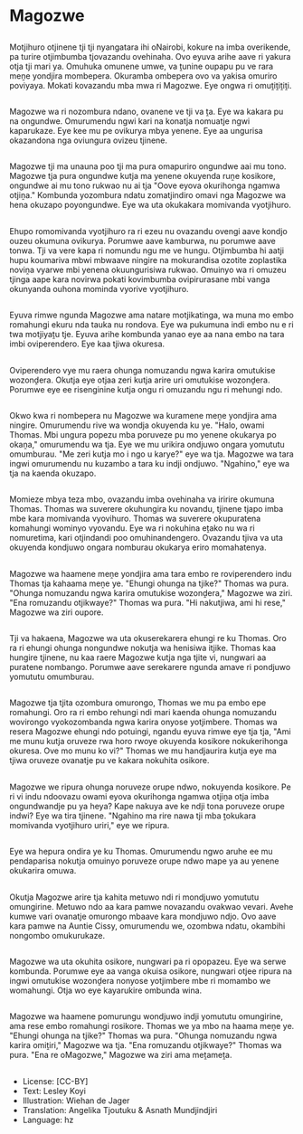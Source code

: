 # Magozwe

##
Motjihuro otjinene tji tji nyangatara ihi oNairobi, kokure na imba overikende, pa turire otjimbumba tjovazandu ovehinaha. Ovo eyuva arihe aave ri yakura otja tji mari ya. Omuhuka omunene umwe, va ṱunine oupapu pu ve rara meṋe yondjira mombepera. Okuramba ombepera ovo va yakisa omuriro poviyaya. Mokati kovazandu mba mwa ri Magozwe. Eye ongwa ri omuṱiṱiṱiṱi.

##
Magozwe wa ri nozombura ndano, ovanene ve tji va ṱa. Eye wa kakara pu na ongundwe. Omurumendu ngwi kari na konatja nomuatje ngwi kaparukaze. Eye kee mu pe ovikurya mbya yenene. Eye aa ungurisa okazandona nga oviungura ovizeu tjinene.

##
Magozwe tji ma unauna poo tji ma pura omapuriro ongundwe aai mu tono. Magozwe tja pura ongundwe kutja ma yenene okuyenda ruṋe kosikore, ongundwe ai mu tono rukwao nu ai tja "Oove eyova okurihonga ngamwa otjiṋa." Kombunda yozombura ndatu zomatjindiro omavi nga Magozwe wa hena okuzapo poyongundwe. Eye wa uta okukakara momivanda vyotjihuro.

##
Ehupo romomivanda vyotjihuro ra ri ezeu nu ovazandu ovengi aave kondjo ouzeu okumuna ovikurya. Porumwe aave kamburwa, nu porumwe aave tonwa. Tji va vere kapa ri nomundu ngu me ve hungu. Otjimbumba hi aatji hupu koumariva mbwi mbwaave ningire na mokurandisa ozotite zoplastika noviṋa vyarwe mbi yenena okuungurisiwa rukwao. Omuinyo wa ri omuzeu tjinga aape kara novirwa pokati kovimbumba ovipirurasane mbi vanga okunyanda ouhona mominda vyorive vyotjihuro.

##
Eyuva rimwe ngunda Magozwe ama natare motjikatinga, wa muna mo embo romahungi ekuru nda tauka nu rondova. Eye wa pukumuna indi embo nu e ri twa motjiyaṱu tje. Eyuva arihe kombunda yanao eye aa nana embo na tara imbi oviperendero. Eye kaa tjiwa okuresa.

##
Oviperendero vye mu raera ohunga nomuzandu ngwa karira omutukise wozonḓera. Okutja eye otjaa zeri kutja arire uri omutukise wozonḓera. Porumwe eye ee risenginine kutja ongu ri omuzandu ngu ri mehungi ndo.

##
Okwo kwa ri nombepera nu Magozwe wa kuramene meṋe yondjira ama ningire. Omurumendu rive wa wondja okuyenda ku ye. "Halo, owami Thomas. Mbi ungura popezu mba poruveze pu mo yenene okukarya po okaṋa," omurumendu wa tja. Eye we mu urikira ondjuwo ongara yomututu omumburau. "Me zeri kutja mo i ngo u karye?" eye wa tja. Magozwe wa tara ingwi omurumendu nu kuzambo a tara ku indji ondjuwo. "Ngahino," eye wa tja na kaenda okuzapo.

##
Momieze mbya teza mbo, ovazandu imba ovehinaha va iririre okumuna Thomas. Thomas wa suverere okuhungira ku novandu, tjinene tjapo imba mbe kara momivanda vyovihuro. Thomas wa suverere okupuratena komahungi wominyo vyovandu. Eye wa ri nokuhina eṱako nu wa ri nomuretima, kari otjindandi poo omuhinandengero. Ovazandu tjiva va uta okuyenda kondjuwo ongara nomburau okukarya eriro momahatenya.

##
Magozwe wa haamene meṋe yondjira ama tara embo re roviperendero indu Thomas tja kahaama meṋe ye. "Ehungi ohunga na tjike?" Thomas wa pura. "Ohunga nomuzandu ngwa karira omutukise wozonḓera," Magozwe wa ziri. "Ena romuzandu otjikwaye?" Thomas wa pura. "Hi nakutjiwa, ami hi rese," Magozwe wa ziri oupore.

##
Tji va hakaena, Magozwe wa uta okuserekarera ehungi re ku Thomas. Oro ra ri ehungi ohunga nongundwe nokutja wa henisiwa itjike. Thomas kaa hungire tjinene, nu kaa raere Magozwe kutja nga tjite vi, nungwari aa puratene nombango. Porumwe aave serekarere ngunda amave ri pondjuwo yomututu omumburau.

##
Magozwe tja tjita ozombura omurongo, Thomas we mu pa embo epe romahungi. Oro ra ri embo rehungi ndi mari kaenda ohunga nomuzandu wovirongo vyokozombanda ngwa karira onyose yotjimbere. Thomas wa resera Magozwe ehungi ndo potuingi, ngandu eyuva rimwe eye tja tja, "Ami me munu kutja oruveze rwa horo rwoye okuyenda kosikore nokukerihonga okuresa. Ove mo munu ko vi?" Thomas we mu handjaurira kutja eye ma tjiwa oruveze ovanatje pu ve kakara nokuhita osikore.

##
Magozwe we ripura ohunga noruveze orupe ndwo, nokuyenda kosikore. Pe ri vi indu ndoovazu owami eyova okurihonga ngamwa otjiṋa otja imba ongundwandje pu ya heya? Kape nakuya ave ke ndji tona poruveze orupe indwi? Eye wa tira tjinene. "Ngahino ma rire nawa tji mba ṱokukara momivanda vyotjihuro uriri," eye we ripura.

##
Eye wa hepura ondira ye ku Thomas. Omurumendu ngwo aruhe ee mu pendaparisa nokutja omuinyo poruveze orupe ndwo mape ya au yenene okukarira omuwa.

##
Okutja Magozwe arire tja kahita metuwo ndi ri mondjuwo yomututu omungirine. Metuwo ndo aa kara pamwe novazandu ovakwao vevari. Avehe kumwe vari ovanatje omurongo mbaave kara mondjuwo ndjo. Ovo aave kara pamwe na Auntie Cissy, omurumendu we, ozombwa ndatu, okambihi nongombo omukurukaze.

##
Magozwe wa uta okuhita osikore, nungwari pa ri opopazeu. Eye wa serwe kombunda. Porumwe eye aa vanga okuisa osikore, nungwari otjee ripura na ingwi omutukise wozonḓera nonyose yotjimbere mbe ri momambo we womahungi. Otja wo eye kayarukire ombunda wina.

##
Magozwe wa haamene pomurungu wondjuwo indji yomututu omungirine, ama rese embo romahungi rosikore. Thomas we ya mbo na haama meṋe ye. "Ehungi ohunga na tjike?" Thomas wa pura. "Ohunga nomuzandu ngwa karira omiṱiri," Magozwe wa tja. "Ena romuzandu otjikwaye?" Thomas wa pura. "Ena re oMagozwe," Magozwe wa ziri ama meṱameṱa.

##
* License: [CC-BY]
* Text: Lesley Koyi
* Illustration: Wiehan de Jager
* Translation: Angelika Tjoutuku & Asnath Mundjindjiri
* Language: hz

